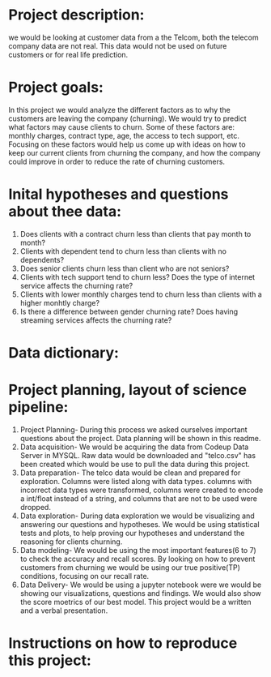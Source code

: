 # Project description:
   we would be looking at customer data from a the Telcom, both the telecom company data are not real. 
  This data would not be used on future customers or for real life prediction.
# Project goals:
  In this project we would analyze the different factors as to why the customers are leaving the company (churning).
  We would try to predict what factors may cause clients to churn.
    Some of these factors are: monthly charges, contract type, age, the access to tech support, etc.
    Focusing on these factors would help us come up with ideas on how to keep our current clients from churning the company,
    and how the company could improve in order to reduce the rate of churning customers. 
# Inital hypotheses and questions about thee data:
  1. Does clients with a contract churn less than clients that pay month to month?
  2. Clients with dependent tend to churn less than clients with no dependents?
  3. Does senior clients churn less than client who are not seniors?
  4. Clients with tech support tend to churn less? Does the type of internet service affects the churning rate?
  5. Clients with lower monthly charges tend to churn less than clients with a higher monhtly charge?
  6. Is there a difference between gender churning rate? Does having streaming services affects the churning rate?
# Data dictionary:
# Project planning, layout of science pipeline:
  1. Project Planning- During this process we asked ourselves important questions about the project. Data planning will be shown in this readme.
  2. Data acquisition- We would be acquiring the data from Codeup Data Server in MYSQL. Raw data would be downloaded and "telco.csv" has been created which would be use to pull the data during this project.
  3. Data preparation- The telco data would be clean and prepared for exploration. Columns were listed along with data types. columns with incorrect data types were transformed, columns were created to encode a int/float instead of a string, and columns that are not to be used were dropped.
  4. Data exploration- During data exploration we would be visualizing and answering our questions and hypotheses. We would be using statistical tests and plots, to help proving our hypotheses and understand the reasoning for clients churning.
  5. Data modeling- We would be using the most important features(6 to 7) to check the accuracy and recall scores. By looking on how to prevent customers from churning we would be using our true positive(TP) conditions, focusing on our recall rate.
  6. Data Delivery- We would be using a jupyter notebook were we would be showing our visualizations, questions and findings. We would also show the  score moetrics of our best model. This project would be a written and a verbal presentation. 
 # Instructions on how to reproduce this project:
 
    
   
